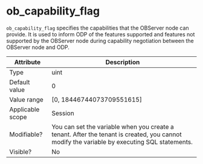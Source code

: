 # ob_capability_flag

`ob_capability_flag` specifies the capabilities that the OBServer node can provide. It is used to inform ODP of the features supported and features not supported by the OBServer node during capability negotiation between the OBServer node and ODP.

| **Attribute** | **Description** |
|--------|----------------------------------|
| Type | uint |
| Default value | 0 |
| Value range | \[0, 18446744073709551615\] |
| Applicable scope | Session |
| Modifiable? | You can set the variable when you create a tenant. After the tenant is created, you cannot modify the variable by executing SQL statements. |
| Visible? | No |
